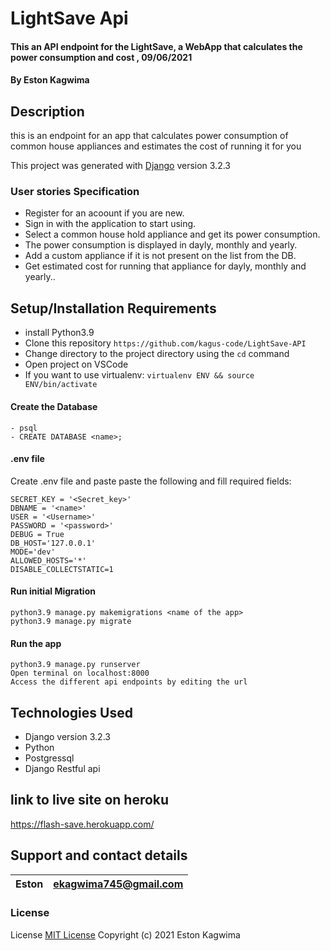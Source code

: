 #  LightSave Api 

#### This an API endpoint for the LightSave, a WebApp that calculates the power consumption and cost ,  09/06/2021

#### By **Eston Kagwima**

## Description
this is an endpoint for an app that calculates power consumption of common house appliances and estimates the cost of running it for you 

This project was generated with [Django](https://docs.djangoproject.com/en/3.2/) version 3.2.3


### User stories Specification
- Register for an acoount if you are new.
- Sign in with the application to start using.
- Select a common house hold appliance and get its power consumption.
- The power consumption is displayed in dayly, monthly and yearly.
- Add a custom appliance if it is not present on the list from the DB.
- Get estimated cost for running that appliance for  dayly, monthly and yearly..

## Setup/Installation Requirements
- install Python3.9
- Clone this repository `https://github.com/kagus-code/LightSave-API`
- Change directory to the project directory using  the `cd` command
- Open project on VSCode
- If you want to use virtualenv: `virtualenv ENV && source ENV/bin/activate`
####  Create the Database
    - psql
    - CREATE DATABASE <name>;
####  .env file
Create .env file and paste paste the following and fill  required fields:

    SECRET_KEY = '<Secret_key>'
    DBNAME = '<name>'
    USER = '<Username>'
    PASSWORD = '<password>'
    DEBUG = True
    DB_HOST='127.0.0.1'
    MODE='dev'
    ALLOWED_HOSTS='*'
    DISABLE_COLLECTSTATIC=1
#### Run initial Migration
    python3.9 manage.py makemigrations <name of the app>
    python3.9 manage.py migrate
#### Run the app
    python3.9 manage.py runserver
    Open terminal on localhost:8000
    Access the different api endpoints by editing the url


## Technologies Used

- Django version 3.2.3
- Python
- Postgressql
- Django Restful api

## link to live site on heroku
https://flash-save.herokuapp.com/

## Support and contact details

| Eston | ekagwima745@gmail.com |
| ----- | --------------------- |

### License

License
[MIT License](https://choosealicense.com/licenses/mit/)
Copyright (c) 2021 Eston Kagwima

